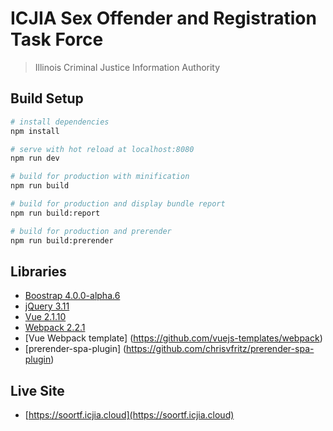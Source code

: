 # ICJIA Sex Offender and Registration Task Force

> Illinois Criminal Justice Information Authority

## Build Setup

``` bash
# install dependencies
npm install

# serve with hot reload at localhost:8080
npm run dev

# build for production with minification
npm run build

# build for production and display bundle report
npm run build:report

# build for production and prerender
npm run build:prerender

```

## Libraries
- [Boostrap 4.0.0-alpha.6](https://v4-alpha.getbootstrap.com/getting-started/introduction/)
- [jQuery 3.11](https://jquery.com/)
- [Vue 2.1.10](https://vuejs.org/)
- [Webpack 2.2.1](https://webpack.js.org/)
- [Vue Webpack template] (https://github.com/vuejs-templates/webpack)
- [prerender-spa-plugin] (https://github.com/chrisvfritz/prerender-spa-plugin)


## Live Site
- [https://soortf.icjia.cloud](https://soortf.icjia.cloud)
